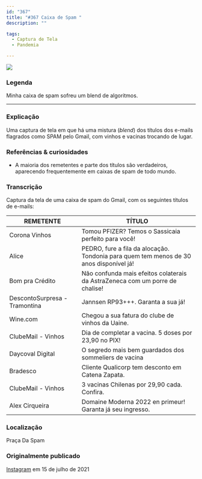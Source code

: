 ```yaml
---
id: "367"
title: "#367 Caixa de Spam "
description: ""

tags:
  - Captura de Tela
  - Pandemia

---
```


![](https://bebiodicionario-com.s3.amazonaws.com/media/posts/202107/217512202_871870570072300_7771862039470693594_n_17843933780625913.jpg)

### Legenda

Minha caixa de spam sofreu um blend de algoritmos.

---

### Explicação

Uma captura de tela em que há uma mistura (*blend*) dos títulos dos e-mails flagrados como SPAM pelo Gmail, com vinhos e vacinas trocando de lugar.


### Referências & curiosidades
- A maioria dos remetentes e parte dos títulos são verdadeiros, aparecendo frequentemente em caixas de spam de todo mundo.

### Transcrição
Captura da tela de uma caixa de spam do Gmail, com os seguintes títulos de e-mails:

|REMETENTE|TÍTULO|
|---|---|
|Corona Vinhos| Tomou PFIZER? Temos o Sassicaia perfeito para você!
|Alice|PEDRO, fure a fila da alocação. Tondonia para quem tem menos de 30 anos disponível já!
|Bom pra Crédito|Não confunda mais efeitos colaterais da AstraZeneca com um porre de chalise!
|DescontoSurpresa - Tramontina|Jannsen RP93+++. Garanta a sua já!
|Wine.com|Chegou a sua fatura do clube de vinhos da Uaine.
|ClubeMail - Vinhos|Dia de completar a vacina. 5 doses por 23,90 no PIX!
|Daycoval Digital|O segredo mais bem guardados dos sommeliers de vacina
|Bradesco|Cliente Qualicorp tem desconto em Catena Zapata.
|ClubeMail - Vinhos|3 vacinas Chilenas por 29,90 cada. Confira.
|Alex Cirqueira|Domaine Moderna 2022 en primeur! Garanta já seu ingresso.

### Localização

Praça Da Spam

### Originalmente publicado

[Instagram](https://www.instagram.com/p/CRW3U97L_u5/) em 15 de julho de 2021
